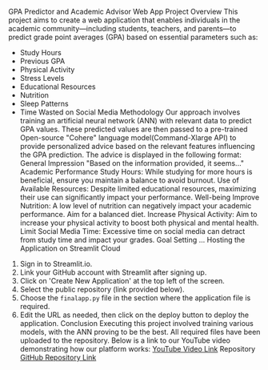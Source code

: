 GPA Predictor and Academic Advisor Web App
Project Overview
This project aims to create a web application that enables individuals in the academic community—including students, teachers, and parents—to predict grade point averages (GPA) based on essential parameters such as:
- Study Hours
- Previous GPA
- Physical Activity
- Stress Levels
- Educational Resources
- Nutrition
- Sleep Patterns
- Time Wasted on Social Media
Methodology
Our approach involves training an artificial neural network (ANN) with relevant data to predict GPA values. These predicted values are then passed to a pre-trained Open-source "Cohere" language model(Command-Xlarge API) to provide personalized advice based on the relevant features influencing the GPA prediction. The advice is displayed in the following format:
General Impression
"Based on the information provided, it seems..."
Academic Performance
Study Hours: While studying for more hours is beneficial, ensure you maintain a balance to avoid burnout.
Use of Available Resources: Despite limited educational resources, maximizing their use can significantly impact your performance.
Well-being
Improve Nutrition: A low level of nutrition can negatively impact your academic performance. Aim for a balanced diet.
Increase Physical Activity: Aim to increase your physical activity to boost both physical and mental health.
Limit Social Media Time: Excessive time on social media can detract from study time and impact your grades.
Goal Setting
...
Hosting the Application on Streamlit Cloud
1. Sign in to Streamlit.io.
2. Link your GitHub account with Streamlit after signing up.
3. Click on 'Create New Application' at the top left of the screen.
4. Select the public repository (link provided below).
5. Choose the `finalapp.py` file in the section where the application file is required.
6. Edit the URL as needed, then click on the deploy button to deploy the application.
Conclusion
Executing this project involved training various models, with the ANN proving to be the best. All required files have been uploaded to the repository. Below is a link to our YouTube video demonstrating how our platform works:
[YouTube Video Link](#)
Repository
[GitHub Repository Link](#)
